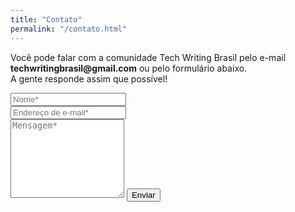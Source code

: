 ```yaml
---
title: "Contato"
permalink: "/contato.html"
---
```


<form target="_blank" action="https://formspree.io/{{site.email}}" method="POST">    
<p class="mb-4">Você pode falar com a comunidade Tech Writing Brasil pelo e-mail <b>techwritingbrasil@gmail.com</b> ou pelo formulário abaixo.<br>A gente responde assim que possível!</p>
<div class="form-group row">
<div class="col-md-6">
<input class="form-control" type="text" name="name" placeholder="Nome*" required>
</div>
<div class="col-md-6">
<input class="form-control" type="email" name="_replyto" placeholder="Endereço de e-mail*" required>
</div>
</div>
<textarea rows="8" class="form-control mb-3" name="message" placeholder="Mensagem*" required></textarea>    
<input class="btn btn-success" type="submit" value="Enviar">
</form>